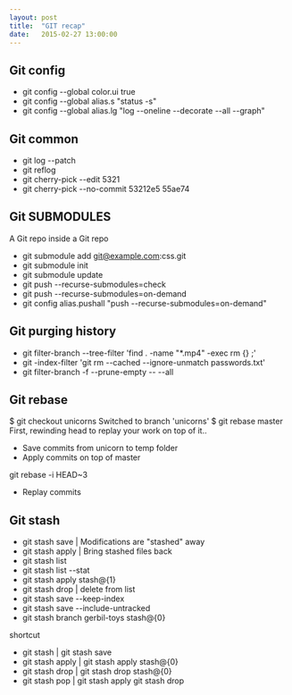 ```yaml
---
layout: post
title:  "GIT recap"
date:   2015-02-27 13:00:00
---
```


Git config
---------------------

- git config --global color.ui true
- git config --global alias.s "status -s"
- git config --global alias.lg "log --oneline --decorate --all --graph"


Git common
---------------------

- git log --patch
- git reflog
- git cherry-pick --edit 5321
- git cherry-pick --no-commit 53212e5 55ae74


Git SUBMODULES
---------------------

A Git repo inside a Git repo

- git submodule add git@example.com:css.git
- git submodule init
- git submodule update
- git push --recurse-submodules=check
- git push --recurse-submodules=on-demand
- git config alias.pushall "push --recurse-submodules=on-demand"

Git purging history
---------------------

- git filter-branch --tree-filter 'find . -name "*.mp4" -exec rm {} \;'
- git -index-filter 'git rm --cached --ignore-unmatch passwords.txt'
- git filter-branch -f --prune-empty -- --all


Git rebase
---------------------

$ git checkout unicorns
Switched to branch 'unicorns'
$ git rebase master
First, rewinding head to replay your work on top of it..

- Save commits from unicorn to temp folder
- Apply commits on top of master

git rebase -i HEAD~3 

- Replay commits


Git stash
---------------------

- git stash save | Modifications are "stashed" away
- git stash apply | Bring stashed files back
- git stash list
- git stash list --stat
- git stash apply stash@{1}
- git stash drop | delete from list
- git stash save --keep-index
- git stash save --include-untracked
- git stash branch gerbil-toys stash@{0}

shortcut

- git stash | git stash save
- git stash apply | git stash apply stash@{0}
- git stash drop | git stash drop stash@{0}
- git stash pop | git stash apply git stash drop







